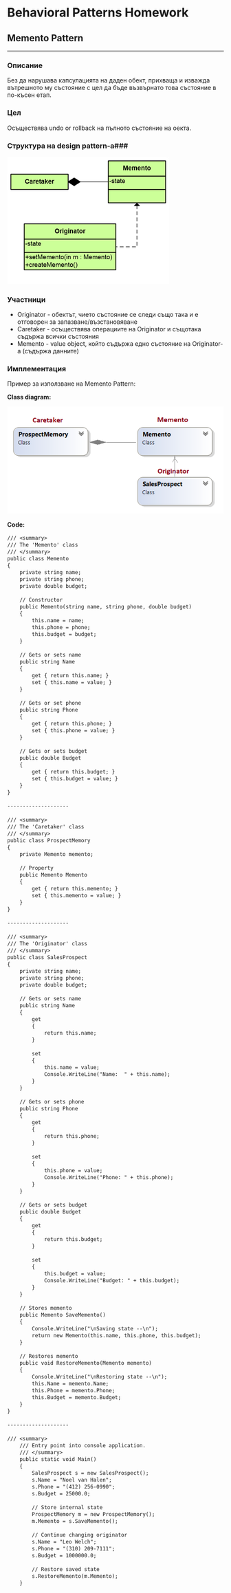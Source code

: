 # Behavioral Patterns Homework #

## Memento Pattern ##

----------

### Описание ###

Без да нарушава капсулацията на даден обект, прихваща и изважда вътрешното му състояние с цел да бъде възвърнато това състояние в по-късен етап.


### Цел ###

Осъществява undo or rollback на пълното състояние на оекта.


### Структура на design pattern-a###

![](Images/MementoPatternStructure.png)



### Участници ###

*  Originator - обектът, чието състояние се следи също така и е отговорен за запазване/възстановяване 
*  Caretaker  - осъществява операциите на Originator и същотака съдържа всички състояния 
*  Memento - value object, който съдържа едно състояние на Originator-а (съдържа данните)


### Имплементация ###

Пример за използване на Memento Pattern:

**Class diagram:**

![](Images/MementoPatternExample.png)

**Code:**

    /// <summary>
    /// The 'Memento' class
    /// </summary>
    public class Memento
    {
        private string name;
        private string phone;
        private double budget;

        // Constructor
        public Memento(string name, string phone, double budget)
        {
            this.name = name;
            this.phone = phone;
            this.budget = budget;
        }

        // Gets or sets name
        public string Name
        {
            get { return this.name; }
            set { this.name = value; }
        }

        // Gets or set phone
        public string Phone
        {
            get { return this.phone; }
            set { this.phone = value; }
        }

        // Gets or sets budget
        public double Budget
        {
            get { return this.budget; }
            set { this.budget = value; }
        }
    }

    --------------------

    /// <summary>
    /// The 'Caretaker' class
    /// </summary>
    public class ProspectMemory
    {
        private Memento memento;

        // Property
        public Memento Memento
        {
            get { return this.memento; }
            set { this.memento = value; }
        }
    }

    --------------------

    /// <summary>
    /// The 'Originator' class
    /// </summary>
    public class SalesProspect
    {
        private string name;
        private string phone;
        private double budget;

        // Gets or sets name
        public string Name
        {
            get 
            {
                return this.name; 
            }

            set
            {
                this.name = value;
                Console.WriteLine("Name:  " + this.name);
            }
        }

        // Gets or sets phone
        public string Phone
        {
            get 
            {
                return this.phone; 
            }

            set
            {
                this.phone = value;
                Console.WriteLine("Phone: " + this.phone);
            }
        }

        // Gets or sets budget
        public double Budget
        {
            get 
            {
                return this.budget; 
            }

            set
            {
                this.budget = value;
                Console.WriteLine("Budget: " + this.budget);
            }
        }

        // Stores memento
        public Memento SaveMemento()
        {
            Console.WriteLine("\nSaving state --\n");
            return new Memento(this.name, this.phone, this.budget);
        }

        // Restores memento
        public void RestoreMemento(Memento memento)
        {
            Console.WriteLine("\nRestoring state --\n");
            this.Name = memento.Name;
            this.Phone = memento.Phone;
            this.Budget = memento.Budget;
        }
    }

    --------------------

    /// <summary>
        /// Entry point into console application.
        /// </summary>
        public static void Main()
        {
            SalesProspect s = new SalesProspect();
            s.Name = "Noel van Halen";
            s.Phone = "(412) 256-0990";
            s.Budget = 25000.0;

            // Store internal state
            ProspectMemory m = new ProspectMemory();
            m.Memento = s.SaveMemento();

            // Continue changing originator
            s.Name = "Leo Welch";
            s.Phone = "(310) 209-7111";
            s.Budget = 1000000.0;

            // Restore saved state
            s.RestoreMemento(m.Memento);
        }

